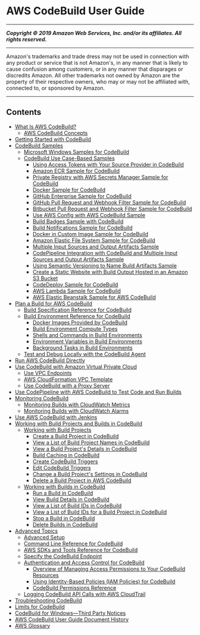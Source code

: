 # AWS CodeBuild User Guide

-----
*****Copyright &copy; 2019 Amazon Web Services, Inc. and/or its affiliates. All rights reserved.*****

-----
Amazon's trademarks and trade dress may not be used in 
     connection with any product or service that is not Amazon's, 
     in any manner that is likely to cause confusion among customers, 
     or in any manner that disparages or discredits Amazon. All other 
     trademarks not owned by Amazon are the property of their respective
     owners, who may or may not be affiliated with, connected to, or 
     sponsored by Amazon.

-----
## Contents
+ [What Is AWS CodeBuild?](welcome.md)
   + [AWS CodeBuild Concepts](concepts.md)
+ [Getting Started with CodeBuild](getting-started.md)
+ [CodeBuild Samples](samples.md)
   + [Microsoft Windows Samples for CodeBuild](sample-windows.md)
   + [CodeBuild Use Case-Based Samples](use-case-based-samples.md)
      + [Using Access Tokens with Your Source Provider in CodeBuild](sample-access-tokens.md)
      + [Amazon ECR Sample for CodeBuild](sample-ecr.md)
      + [Private Registry with AWS Secrets Manager Sample for CodeBuild](sample-private-registry.md)
      + [Docker Sample for CodeBuild](sample-docker.md)
      + [GitHub Enterprise Sample for CodeBuild](sample-github-enterprise.md)
      + [GitHub Pull Request and Webhook Filter Sample for CodeBuild](sample-github-pull-request.md)
      + [Bitbucket Pull Request and Webhook Filter Sample for CodeBuild](sample-bitbucket-pull-request.md)
      + [Use AWS Config with AWS CodeBuild Sample](how-to-integrate-config.md)
      + [Build Badges Sample with CodeBuild](sample-build-badges.md)
      + [Build Notifications Sample for CodeBuild](sample-build-notifications.md)
      + [Docker in Custom Image Sample for CodeBuild](sample-docker-custom-image.md)
      + [Amazon Elastic File System Sample for CodeBuild](sample-efs.md)
      + [Multiple Input Sources and Output Artifacts Sample](sample-multi-in-out.md)
      + [CodePipeline Integration with CodeBuild and Multiple Input Sources and Output Artifacts Sample](sample-pipeline-multi-input-output.md)
      + [Using Semantic Versioning to Name Build Artifacts Sample](sample-buildspec-artifact-naming.md)
      + [Create a Static Website with Build Output Hosted in an Amazon S3 Bucket](sample-disable-artifact-encryption.md)
      + [CodeDeploy Sample for CodeBuild](sample-codedeploy.md)
      + [AWS Lambda Sample for CodeBuild](sample-lambda.md)
      + [AWS Elastic Beanstalk Sample for AWS CodeBuild](sample-elastic-beanstalk.md)
+ [Plan a Build for AWS CodeBuild](planning.md)
   + [Build Specification Reference for CodeBuild](build-spec-ref.md)
   + [Build Environment Reference for CodeBuild](build-env-ref.md)
      + [Docker Images Provided by CodeBuild](build-env-ref-available.md)
      + [Build Environment Compute Types](build-env-ref-compute-types.md)
      + [Shells and Commands in Build Environments](build-env-ref-cmd.md)
      + [Environment Variables in Build Environments](build-env-ref-env-vars.md)
      + [Background Tasks in Build Environments](build-env-ref-background-tasks.md)
   + [Test and Debug Locally with the CodeBuild Agent](use-codebuild-agent.md)
+ [Run AWS CodeBuild Directly](how-to-run.md)
+ [Use CodeBuild with Amazon Virtual Private Cloud](vpc-support.md)
   + [Use VPC Endpoints](use-vpc-endpoints-with-codebuild.md)
   + [AWS CloudFormation VPC Template](cloudformation-vpc-template.md)
   + [Use CodeBuild with a Proxy Server](use-proxy-server.md)
+ [Use CodePipeline with AWS CodeBuild to Test Code and Run Builds](how-to-create-pipeline.md)
+ [Monitoring CodeBuild](monitoring-builds.md)
   + [Monitoring Builds with CloudWatch Metrics](monitoring-metrics.md)
   + [Monitoring Builds with CloudWatch Alarms](monitoring-alarms.md)
+ [Use AWS CodeBuild with Jenkins](jenkins-plugin.md)
+ [Working with Build Projects and Builds in CodeBuild](builds-projects-and-builds.md)
   + [Working with Build Projects](working-with-build-projects.md)
      + [Create a Build Project in CodeBuild](create-project.md)
      + [View a List of Build Project Names in CodeBuild](view-project-list.md)
      + [View a Build Project's Details in CodeBuild](view-project-details.md)
      + [Build Caching in CodeBuild](build-caching.md)
      + [Create CodeBuild Triggers](trigger-create.md)
      + [Edit CodeBuild Triggers](triggers-edit.md)
      + [Change a Build Project's Settings in CodeBuild](change-project.md)
      + [Delete a Build Project in AWS CodeBuild](delete-project.md)
   + [Working with Builds in CodeBuild](builds-working.md)
      + [Run a Build in CodeBuild](run-build.md)
      + [View Build Details in CodeBuild](view-build-details.md)
      + [View a List of Build IDs in CodeBuild](view-build-list.md)
      + [View a List of Build IDs for a Build Project in CodeBuild](view-builds-for-project.md)
      + [Stop a Build in CodeBuild](stop-build.md)
      + [Delete Builds in CodeBuild](delete-builds.md)
+ [Advanced Topics](advanced-topics.md)
   + [Advanced Setup](setting-up.md)
   + [Command Line Reference for CodeBuild](cmd-ref.md)
   + [AWS SDKs and Tools Reference for CodeBuild](sdk-ref.md)
   + [Specify the CodeBuild Endpoint](endpoint-specify.md)
   + [Authentication and Access Control for CodeBuild](auth-and-access-control.md)
      + [Overview of Managing Access Permissions to Your CodeBuild Resources](auth-and-access-control-iam-access-control-identity-based.md)
      + [Using Identity-Based Policies (IAM Policies) for CodeBuild](auth-and-access-control-iam-identity-based-access-control.md)
      + [CodeBuild Permissions Reference](auth-and-access-control-permissions-reference.md)
   + [Logging CodeBuild API Calls with AWS CloudTrail](cloudtrail.md)
+ [Troubleshooting CodeBuild](troubleshooting.md)
+ [Limits for CodeBuild](limits.md)
+ [CodeBuild for Windows—Third Party Notices](notice.md)
+ [AWS CodeBuild User Guide Document History](history.md)
+ [AWS Glossary](glossary.md)